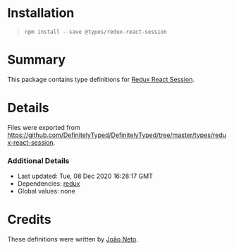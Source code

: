 # Installation
> `npm install --save @types/redux-react-session`

# Summary
This package contains type definitions for [Redux React Session](https://github.com/DefinitelyTyped/DefinitelyTyped.git).

# Details
Files were exported from https://github.com/DefinitelyTyped/DefinitelyTyped/tree/master/types/redux-react-session.

### Additional Details
 * Last updated: Tue, 08 Dec 2020 16:28:17 GMT
 * Dependencies: [redux](https://github.com/reduxjs/redux)
 * Global values: none

# Credits
These definitions were written by [João Neto](https://github.com/joaomlneto).
